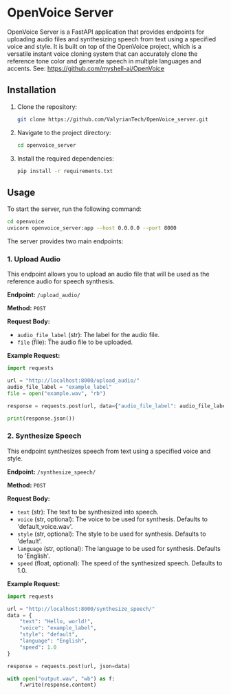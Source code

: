 # OpenVoice Server

OpenVoice Server is a FastAPI application that provides endpoints for uploading audio files and synthesizing speech from text using a specified voice and style.
It is built on top of the OpenVoice project, which is a versatile instant voice cloning system that can accurately clone the reference tone color and generate speech in multiple languages and accents.
See: https://github.com/myshell-ai/OpenVoice

## Installation

1. Clone the repository:
   ```bash
   git clone https://github.com/ValyrianTech/OpenVoice_server.git
   ```
2. Navigate to the project directory:
   ```bash
   cd openvoice_server
   ```
3. Install the required dependencies:
   ```bash
   pip install -r requirements.txt
   ```

## Usage

To start the server, run the following command:

```bash
cd openvoice
uvicorn openvoice_server:app --host 0.0.0.0 --port 8000
```

The server provides two main endpoints:

### 1. Upload Audio

This endpoint allows you to upload an audio file that will be used as the reference audio for speech synthesis.

**Endpoint:** `/upload_audio/`

**Method:** `POST`

**Request Body:**

- `audio_file_label` (str): The label for the audio file.
- `file` (file): The audio file to be uploaded.

**Example Request:**

```python
import requests

url = "http://localhost:8000/upload_audio/"
audio_file_label = "example_label"
file = open("example.wav", "rb")

response = requests.post(url, data={"audio_file_label": audio_file_label}, files={"file": file})

print(response.json())
```

### 2. Synthesize Speech

This endpoint synthesizes speech from text using a specified voice and style.

**Endpoint:** `/synthesize_speech/`

**Method:** `POST`

**Request Body:**

- `text` (str): The text to be synthesized into speech.
- `voice` (str, optional): The voice to be used for synthesis. Defaults to 'default_voice.wav'.
- `style` (str, optional): The style to be used for synthesis. Defaults to 'default'.
- `language` (str, optional): The language to be used for synthesis. Defaults to 'English'.
- `speed` (float, optional): The speed of the synthesized speech. Defaults to 1.0.

**Example Request:**

```python
import requests

url = "http://localhost:8000/synthesize_speech/"
data = {
    "text": "Hello, world!",
    "voice": "example_label",
    "style": "default",
    "language": "English",
    "speed": 1.0
}

response = requests.post(url, json=data)

with open("output.wav", "wb") as f:
    f.write(response.content)
```
